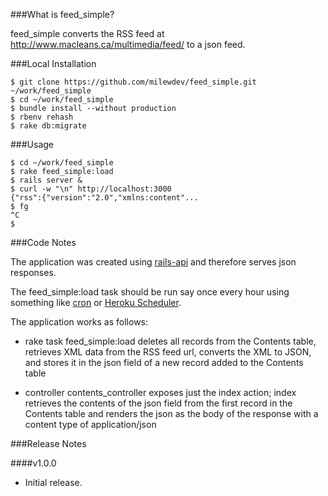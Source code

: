 ###What is feed_simple?

feed_simple converts the RSS feed at http://www.macleans.ca/multimedia/feed/ to a json feed.


###Local Installation

```shell
$ git clone https://github.com/milewdev/feed_simple.git ~/work/feed_simple
$ cd ~/work/feed_simple
$ bundle install --without production
$ rbenv rehash
$ rake db:migrate
```


###Usage

```shell
$ cd ~/work/feed_simple
$ rake feed_simple:load
$ rails server &
$ curl -w "\n" http://localhost:3000
{"rss":{"version":"2.0","xmlns:content"...
$ fg
^C
$
```


###Code Notes

The application was created using [rails-api](https://github.com/rails-api/rails-api)
and therefore serves json responses.

The feed_simple:load task should be run say once every hour using something like
[cron](http://en.wikipedia.org/wiki/Cron) or [Heroku
Scheduler](https://devcenter.heroku.com/articles/scheduler).

The application works as follows:

- rake task feed_simple:load deletes all records from the Contents table,
retrieves XML data from the RSS feed url, converts the XML to JSON, and stores
it in the json field of a new record added to the Contents table

- controller contents_controller exposes just the index action; index retrieves
the contents of the json field from the first record in the Contents table and
renders the json as the body of the response with a content type of
application/json


###Release Notes

####v1.0.0
- Initial release.
